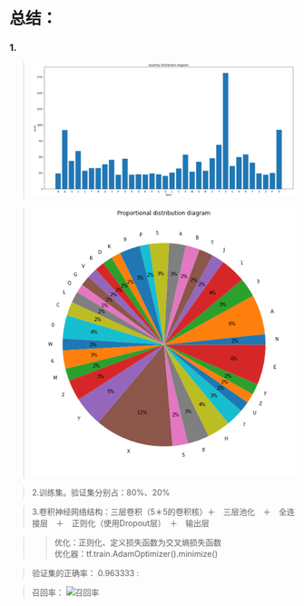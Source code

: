 # 总结：
### 1.
> ![数据分布](https://github.com/m-L-0/17b-LiShuHang-2015/blob/master/Vehicle_License_Plate_Recognition/image/index.png)

> ![数据分布](https://github.com/m-L-0/17b-LiShuHang-2015/blob/master/Vehicle_License_Plate_Recognition/image/index1.png)

> 2.训练集。验证集分别占：80%、20%

> 3.卷积神经网络结构：三层卷积（5＊5的卷积核）＋　三层池化　＋　全连接层　＋　正则化（使用Dropout层）　＋　输出层

>> 优化：正则化、定义损失函数为交叉熵损失函数  
优化器：tf.train.AdamOptimizer().minimize()

> 验证集的正确率： 0.963333 : 

> 召回率：
> ![召回率](https://github.com/m-L-0/17b-liulinwei-2015/blob/master/Vehicle_License_Plate_Recognition/image/2017-12-08%2020-14-16%E5%B1%8F%E5%B9%95%E6%88%AA%E5%9B%BE.png)
